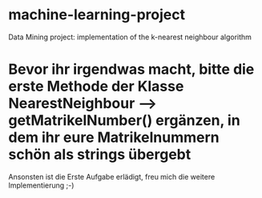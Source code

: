 # machine-learning-project
Data Mining project: implementation of the k-nearest neighbour algorithm
# Bevor ihr irgendwas macht, bitte die erste Methode der Klasse NearestNeighbour --> getMatrikelNumber() ergänzen, in dem ihr eure Matrikelnummern schön als strings übergebt
Ansonsten ist die Erste Aufgabe erlädigt, freu mich die weitere Implementierung ;-)
